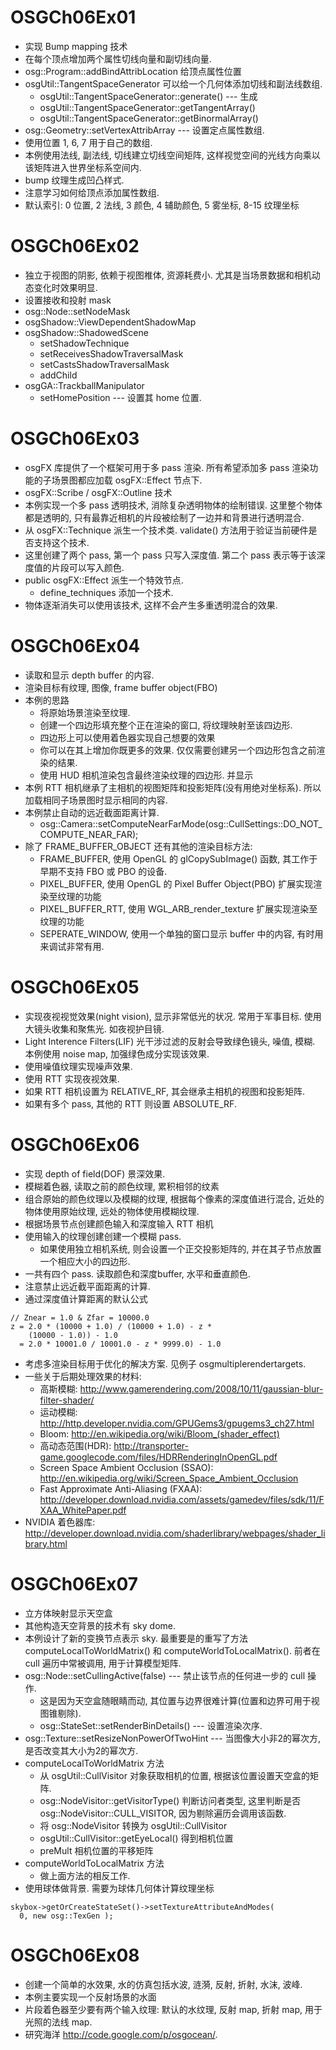 # OSGCh06Ex01
* 实现 Bump mapping 技术
* 在每个顶点增加两个属性切线向量和副切线向量.
* osg::Program::addBindAttribLocation 给顶点属性位置
* osgUtil::TangentSpaceGenerator 可以给一个几何体添加切线和副法线数组.
    - osgUtil::TangentSpaceGenerator::generate() --- 生成
    - osgUtil::TangentSpaceGenerator::getTangentArray()
    - osgUtil::TangentSpaceGenerator::getBinormalArray()
* osg::Geometry::setVertexAttribArray --- 设置定点属性数组.
* 使用位置 1, 6, 7 用于自己的数组.
* 本例使用法线, 副法线, 切线建立切线空间矩阵, 这样视觉空间的光线方向乘以该矩阵进入世界坐标系空间内.
* bump 纹理生成凹凸样式.
* 注意学习如何给顶点添加属性数组.
* 默认索引: 0 位置, 2 法线, 3 颜色, 4 辅助颜色, 5 雾坐标, 8-15 纹理坐标

# OSGCh06Ex02
* 独立于视图的阴影, 依赖于视图椎体, 资源耗费小. 尤其是当场景数据和相机动态变化时效果明显.
* 设置接收和投射 mask
* osg::Node::setNodeMask
* osgShadow::ViewDependentShadowMap
* osgShadow::ShadowedScene
    - setShadowTechnique
    - setReceivesShadowTraversalMask
    - setCastsShadowTraversalMask
    - addChild
* osgGA::TrackballManipulator
    - setHomePosition --- 设置其 home 位置.

# OSGCh06Ex03
* osgFX 库提供了一个框架可用于多 pass 渲染. 所有希望添加多 pass 渲染功能的子场景图都应加载 osgFX::Effect 节点下.
* osgFX::Scribe / osgFX::Outline 技术
* 本例实现一个多 pass 透明技术, 消除复杂透明物体的绘制错误. 这里整个物体都是透明的, 只有最靠近相机的片段被绘制了一边并和背景进行透明混合.
* 从 osgFX::Technique 派生一个技术类. validate() 方法用于验证当前硬件是否支持这个技术.
* 这里创建了两个 pass, 第一个 pass 只写入深度值. 第二个 pass 表示等于该深度值的片段可以写入颜色.
* public osgFX::Effect 派生一个特效节点.
    - define_techniques 添加一个技术.
* 物体逐渐消失可以使用该技术, 这样不会产生多重透明混合的效果.

# OSGCh06Ex04
* 读取和显示 depth buffer 的内容.
* 渲染目标有纹理, 图像, frame buffer object(FBO)
* 本例的思路
    - 将原始场景渲染至纹理.
    - 创建一个四边形填充整个正在渲染的窗口, 将纹理映射至该四边形.
    - 四边形上可以使用着色器实现自己想要的效果
    - 你可以在其上增加你既更多的效果. 仅仅需要创建另一个四边形包含之前渲染的结果.
    - 使用 HUD 相机渲染包含最终渲染纹理的四边形. 并显示
* 本例 RTT 相机继承了主相机的视图矩阵和投影矩阵(没有用绝对坐标系). 所以加载相同子场景图时显示相同的内容.
* 本例禁止自动的远近截面距离计算.
    - osg::Camera::setComputeNearFarMode(osg::CullSettings::DO_NOT_COMPUTE_NEAR_FAR);
* 除了 FRAME_BUFFER_OBJECT 还有其他的渲染目标方法:
    - FRAME_BUFFER, 使用 OpenGL 的 glCopySubImage() 函数, 其工作于早期不支持 FBO 或 PBO 的设备.
    - PIXEL_BUFFER, 使用 OpenGL 的 Pixel Buffer Object(PBO) 扩展实现渲染至纹理的功能
    - PIXEL_BUFFER_RTT, 使用 WGL_ARB_render_texture 扩展实现渲染至纹理的功能
    - SEPERATE_WINDOW, 使用一个单独的窗口显示 buffer 中的内容, 有时用来调试非常有用.

# OSGCh06Ex05
* 实现夜视视觉效果(night vision), 显示非常低光的状况. 常用于军事目标. 使用大镜头收集和聚焦光. 如夜视护目镜.
* Light Interence Filters(LIF) 光干涉过滤的反射会导致绿色镜头, 噪值, 模糊. 本例使用 noise map, 加强绿色成分实现该效果.
* 使用噪值纹理实现噪声效果.
* 使用 RTT 实现夜视效果.
* 如果 RTT 相机设置为 RELATIVE_RF, 其会继承主相机的视图和投影矩阵.
* 如果有多个 pass, 其他的 RTT 则设置 ABSOLUTE_RF.

# OSGCh06Ex06
* 实现 depth of field(DOF) 景深效果.
* 模糊着色器, 读取之前的颜色纹理, 累积相邻的纹素
* 组合原始的颜色纹理以及模糊的纹理, 根据每个像素的深度值进行混合, 近处的物体使用原始纹理, 远处的物体使用模糊纹理.
* 根据场景节点创建颜色输入和深度输入 RTT 相机
* 使用输入的纹理创建创建一个模糊 pass.
    - 如果使用独立相机系统, 则会设置一个正交投影矩阵的, 并在其子节点放置一个相应大小的四边形.
* 一共有四个 pass. 读取颜色和深度buffer, 水平和垂直颜色.
* 注意禁止远近截平面距离的计算.
* 通过深度值计算距离的默认公式
```
// Znear = 1.0 & Zfar = 10000.0
z = 2.0 * (10000 + 1.0) / (10000 + 1.0) - z *
    (10000 - 1.0)) - 1.0
  = 2.0 * 10001.0 / 10001.0 - z * 9999.0) - 1.0
```
* 考虑多渲染目标用于优化的解决方案. 见例子 osgmultiplerendertargets.
* 一些关于后期处理效果的材料:
    - 高斯模糊: http://www.gamerendering.com/2008/10/11/gaussian-blur-filter-shader/
    - 运动模糊: http://http.developer.nvidia.com/GPUGems3/gpugems3_ch27.html
    - Bloom: http://en.wikipedia.org/wiki/Bloom_(shader_effect)
    - 高动态范围(HDR): http://transporter-game.googlecode.com/files/HDRRenderingInOpenGL.pdf
    - Screen Space Ambient Occlusion (SSAO): http://en.wikipedia.org/wiki/Screen_Space_Ambient_Occlusion
    - Fast Approximate Anti-Aliasing (FXAA): http://developer.download.nvidia.com/assets/gamedev/files/sdk/11/FXAA_WhitePaper.pdf
* NVIDIA 着色器库: http://developer.download.nvidia.com/shaderlibrary/webpages/shader_library.html

# OSGCh06Ex07
* 立方体映射显示天空盒
* 其他构造天空背景的技术有 sky dome.
* 本例设计了新的变换节点表示 sky. 最重要是的重写了方法 computeLocalToWorldMatrix() 和 computeWorldToLocalMatrix(). 前者在 cull 遍历中常被调用, 用于计算模型矩阵.
* osg::Node::setCullingActive(false) --- 禁止该节点的任何进一步的 cull 操作.
    - 这是因为天空盒随眼睛而动, 其位置与边界很难计算(位置和边界可用于视图锥剔除).
    - osg::StateSet::setRenderBinDetails() --- 设置渲染次序.
* osg::Texture::setResizeNonPowerOfTwoHint --- 当图像大小非2的幂次方, 是否改变其大小为2的幂次方.
* computeLocalToWorldMatrix 方法
    - 从 osgUtil::CullVisitor 对象获取相机的位置, 根据该位置设置天空盒的矩阵.
    - osg::NodeVisitor::getVisitorType() 判断访问者类型, 这里判断是否 osg::NodeVisitor::CULL_VISITOR, 因为剔除遍历会调用该函数.
    - 将 osg::NodeVisitor 转换为 osgUtil::CullVisitor
    - osgUtil::CullVisitor::getEyeLocal() 得到相机位置
    - preMult 相机位置的平移矩阵
* computeWorldToLocalMatrix 方法
    - 做上面方法的相反工作.
* 使用球体做背景. 需要为球体几何体计算纹理坐标
```
skybox->getOrCreateStateSet()->setTextureAttributeAndModes(
  0, new osg::TexGen );
```

# OSGCh06Ex08
* 创建一个简单的水效果, 水的仿真包括水波, 涟漪, 反射, 折射, 水沫, 波峰.
* 本例主要实现一个反射场景的水面
* 片段着色器至少要有两个输入纹理: 默认的水纹理, 反射 map, 折射 map, 用于光照的法线 map.
* 研究海洋 http://code.google.com/p/osgocean/.